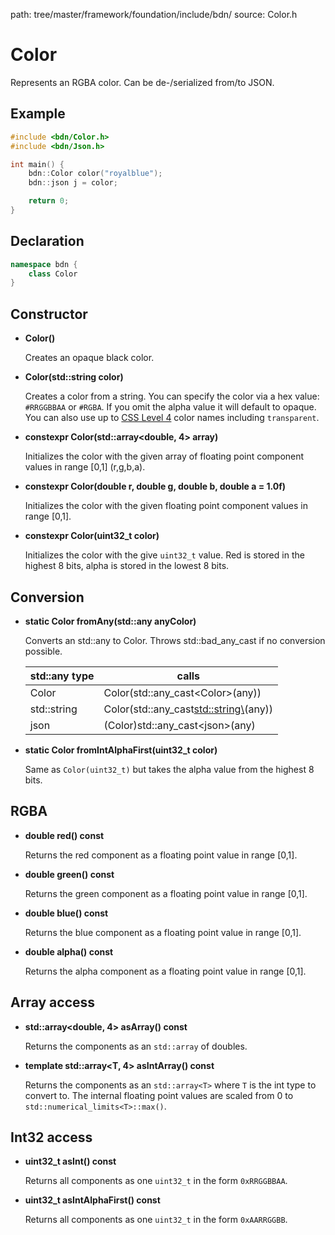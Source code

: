 path: tree/master/framework/foundation/include/bdn/
source: Color.h

# Color

Represents an RGBA color. Can be de-/serialized from/to JSON.


## Example

```C++
#include <bdn/Color.h>
#include <bdn/Json.h>

int main() {
	bdn::Color color("royalblue");
	bdn::json j = color;

	return 0;
}
```

## Declaration

```C++
namespace bdn {
	class Color
}
```

## Constructor

* **Color()**

	Creates an opaque black color.

* **Color(std::string color)**

	Creates a color from a string. You can specify the color via a hex value: `#RRGGBBAA` or `#RGBA`.
	If you omit the alpha value it will default to opaque. You can also use up to [CSS Level 4](https://developer.mozilla.org/en-US/docs/Web/CSS/color_value#Color_keywords) color names including `transparent`.

* **constexpr Color(std::array<double, 4> array)**

	Initializes the color with the given array of floating point component values in range [0,1] (r,g,b,a).

* **constexpr Color(double r, double g, double b, double a = 1.0f)**

	Initializes the color with the given floating point component values in range [0,1].

* **constexpr Color(uint32_t color)**

	Initializes the color with the give `uint32_t` value. Red is stored in the highest 8 bits, alpha is stored in the lowest 8 bits.


## Conversion

* **static Color fromAny(std::any anyColor)**

	Converts an std::any to Color. Throws std::bad_any_cast if no conversion possible.

	| std::any type  | calls |
	|---|---|
	| Color  | Color(std::any_cast<Color\>(any))  |
	| std::string | Color(std::any_cast<std::string\>(any)) |
	| json  | (Color)std::any_cast<json\>(any)  |

* **static Color fromIntAlphaFirst(uint32_t color)**

	Same as `Color(uint32_t)` but takes the alpha value from the highest 8 bits.

## RGBA

* **double red() const**

	Returns the red component as a floating point value in range [0,1].

* **double green() const**

	Returns the green component as a floating point value in range [0,1].

* **double blue() const**

	Returns the blue component as a floating point value in range [0,1].

* **double alpha() const**

	Returns the alpha component as a floating point value in range [0,1].

## Array access

* **std::array<double, 4> asArray() const**

	Returns the components as an `std::array` of doubles.

* **template <class T> std::array<T, 4> asIntArray() const**

	Returns the components as an `std::array<T>` where `T` is the int type to convert to. The internal floating point values are scaled from 0 to `std::numerical_limits<T>::max()`.

## Int32 access

* **uint32_t asInt() const** 

	Returns all components as one `uint32_t` in the form `0xRRGGBBAA`.

* **uint32_t asIntAlphaFirst() const**

	Returns all components as one `uint32_t` in the form `0xAARRGGBB`.
